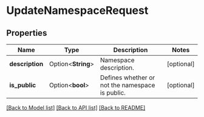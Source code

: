 # UpdateNamespaceRequest

## Properties

Name | Type | Description | Notes
------------ | ------------- | ------------- | -------------
**description** | Option<**String**> | Namespace description. | [optional]
**is_public** | Option<**bool**> | Defines whether or not the namespace is public. | [optional]

[[Back to Model list]](../README.md#documentation-for-models) [[Back to API list]](../README.md#documentation-for-api-endpoints) [[Back to README]](../README.md)


